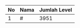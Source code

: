 | No | Nama            | Jumlah Level |
|----|-----------------|--------------|
| 1  | #    |    3951        |

